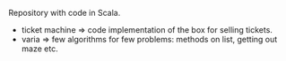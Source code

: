 Repository with code in Scala.
- ticket machine => code implementation of the box for selling tickets.
- varia =>  few algorithms for few problems: methods on list, getting out maze etc.

